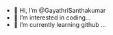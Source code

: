 - 👋 Hi, I’m @GayathriSanthakumar
- 👀 I’m interested in coding...
- 🌱 I’m currently learning  github ...


<!---
GayathriSanthakumar/GayathriSanthakumar is a ✨ special ✨ repository because its `README.md` (this file) appears on your GitHub profile.
You can click the Preview link to take a look at your changes.
--->
